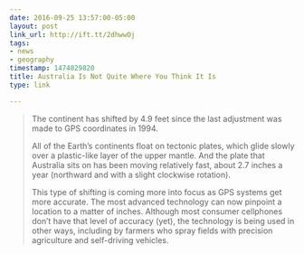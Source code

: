 ```yaml
---
date: 2016-09-25 13:57:00-05:00
layout: post
link_url: http://ift.tt/2dhwwOj
tags:
- news
- geography
timestamp: 1474829820
title: Australia Is Not Quite Where You Think It Is
type: link

---
```

> The continent has shifted by 4.9 feet since the last adjustment was
made to GPS coordinates in 1994.
>
> All of the Earth’s continents float on tectonic plates, which glide
slowly over a plastic-like layer of the upper mantle. And the plate that
Australia sits on has been moving relatively fast, about 2.7 inches a year
(northward and with a slight clockwise rotation).
>
> This type of shifting is coming more into focus as GPS systems get more
accurate. The most advanced technology can now pinpoint a location to a
matter of inches. Although most consumer cellphones don’t have that level
of accuracy (yet), the technology is being used in other ways, including by
farmers who spray fields with precision agriculture and self-driving
vehicles.